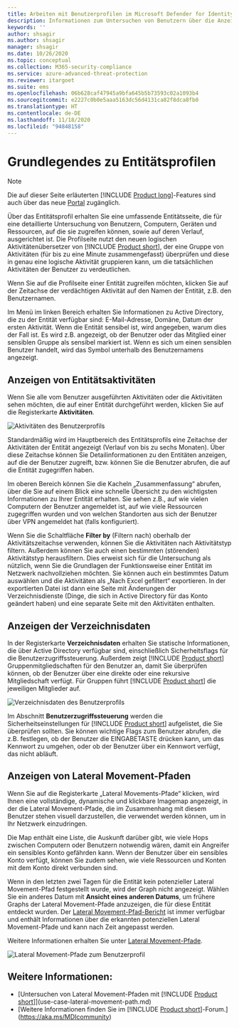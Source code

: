 ```yaml
---
title: Arbeiten mit Benutzerprofilen im Microsoft Defender for Identity-Portal
description: Informationen zum Untersuchen von Benutzern über die Anzeige „Benutzerprofile“ im Microsoft Defender for Identity-Portal
keywords: ''
author: shsagir
ms.author: shsagir
manager: shsagir
ms.date: 10/26/2020
ms.topic: conceptual
ms.collection: M365-security-compliance
ms.service: azure-advanced-threat-protection
ms.reviewer: itargoet
ms.suite: ems
ms.openlocfilehash: 06b628caf47945a9bfa645b5b73593c02a1093b4
ms.sourcegitcommit: e2227c0b0e5aaa5163dc56d4131ca82f8dca8fb0
ms.translationtype: HT
ms.contentlocale: de-DE
ms.lasthandoff: 11/18/2020
ms.locfileid: "94848158"
---
```

# <a name="understanding-entity-profiles"></a>Grundlegendes zu Entitätsprofilen

> [!NOTE]
> Die auf dieser Seite erläuterten [!INCLUDE [Product long](includes/product-long.md)]-Features sind auch über das neue [Portal](https://portal.cloudappsecurity.com) zugänglich.

Über das Entitätsprofil erhalten Sie eine umfassende Entitätsseite, die für eine detaillierte Untersuchung von Benutzern, Computern, Geräten und Ressourcen, auf die sie zugreifen können, sowie auf deren Verlauf, ausgerichtet ist. Die Profilseite nutzt den neuen logischen Aktivitätenübersetzer von [!INCLUDE [Product short](includes/product-short.md)], der eine Gruppe von Aktivitäten (für bis zu eine Minute zusammengefasst) überprüfen und diese in genau eine logische Aktivität gruppieren kann, um die tatsächlichen Aktivitäten der Benutzer zu verdeutlichen.

Wenn Sie auf die Profilseite einer Entität zugreifen möchten, klicken Sie auf der Zeitachse der verdächtigen Aktivität auf den Namen der Entität, z.B. den Benutzernamen.

Im Menü im linken Bereich erhalten Sie Informationen zu Active Directory, die zu der Entität verfügbar sind: E-Mail-Adresse, Domäne, Datum der ersten Aktivität. Wenn die Entität sensibel ist, wird angegeben, warum dies der Fall ist. Es wird z.B. angezeigt, ob der Benutzer oder das Mitglied einer sensiblen Gruppe als sensibel markiert ist.
Wenn es sich um einen sensiblen Benutzer handelt, wird das Symbol unterhalb des Benutzernamens angezeigt.

## <a name="view-entity-activities"></a>Anzeigen von Entitätsaktivitäten

Wenn Sie alle vom Benutzer ausgeführten Aktivitäten oder die Aktivitäten sehen möchten, die auf einer Entität durchgeführt werden, klicken Sie auf die Registerkarte **Aktivitäten**.

 ![Aktivitäten des Benutzerprofils](media/user-profile-activities.png)

Standardmäßig wird im Hauptbereich des Entitätsprofils eine Zeitachse der Aktivitäten der Entität angezeigt (Verlauf von bis zu sechs Monaten). Über diese Zeitachse können Sie Detailinformationen zu den Entitäten anzeigen, auf die der Benutzer zugreift, bzw. können Sie die Benutzer abrufen, die auf die Entität zugegriffen haben.

Im oberen Bereich können Sie die Kacheln „Zusammenfassung“ abrufen, über die Sie auf einem Blick eine schnelle Übersicht zu den wichtigsten Informationen zu Ihrer Entität erhalten. Sie sehen z.B., auf wie vielen Computern der Benutzer angemeldet ist, auf wie viele Ressourcen zugegriffen wurden und von welchen Standorten aus sich der Benutzer über VPN angemeldet hat (falls konfiguriert).

Wenn Sie die Schaltfläche **Filter by** (Filtern nach) oberhalb der Aktivitätszeitachse verwenden, können Sie die Aktivitäten nach Aktivitätstyp filtern. Außerdem können Sie auch einen bestimmten (störenden) Aktivitätstyp herausfiltern. Dies erweist sich für die Untersuchung als nützlich, wenn Sie die Grundlagen der Funktionsweise einer Entität im Netzwerk nachvollziehen möchten. Sie können auch ein bestimmtes Datum auswählen und die Aktivitäten als „Nach Excel gefiltert“ exportieren. In der exportierten Datei ist dann eine Seite mit Änderungen der Verzeichnisdienste (Dinge, die sich in Active Directory für das Konto geändert haben) und eine separate Seite mit den Aktivitäten enthalten.

## <a name="view-directory-data"></a>Anzeigen der Verzeichnisdaten

In der Registerkarte **Verzeichnisdaten** erhalten Sie statische Informationen, die über Active Directory verfügbar sind, einschließlich Sicherheitsflags für die Benutzerzugriffssteuerung. Außerdem zeigt [!INCLUDE [Product short](includes/product-short.md)] Gruppenmitgliedschaften für den Benutzer an, damit Sie überprüfen können, ob der Benutzer über eine direkte oder eine rekursive Mitgliedschaft verfügt. Für Gruppen führt [!INCLUDE [Product short](includes/product-short.md)] die jeweiligen Mitglieder auf.

![Verzeichnisdaten des Benutzerprofils](media/user-profile-dir-data.png)

Im Abschnitt **Benutzerzugriffssteuerung** werden die Sicherheitseinstellungen für [!INCLUDE [Product short](includes/product-short.md)] aufgelistet, die Sie überprüfen sollten. Sie können wichtige Flags zum Benutzer abrufen, die z.B. festlegen, ob der Benutzer die EINGABETASTE drücken kann, um das Kennwort zu umgehen, oder ob der Benutzer über ein Kennwort verfügt, das nicht abläuft.

## <a name="view-lateral-movement-paths"></a>Anzeigen von Lateral Movement-Pfaden

Wenn Sie auf die Registerkarte „Lateral Movements-Pfade“ klicken, wird Ihnen eine vollständige, dynamische und klickbare Imagemap angezeigt, in der die Lateral Movement-Pfade, die im Zusammenhang mit diesem Benutzer stehen visuell darzustellen, die verwendet werden können, um in Ihr Netzwerk einzudringen.

Die Map enthält eine Liste, die Auskunft darüber gibt, wie viele Hops zwischen Computern oder Benutzern notwendig wären, damit ein Angreifer ein sensibles Konto gefährden kann. Wenn der Benutzer über ein sensibles Konto verfügt, können Sie zudem sehen, wie viele Ressourcen und Konten mit dem Konto direkt verbunden sind.

Wenn in den letzten zwei Tagen für die Entität kein potenzieller Lateral Movement-Pfad festgestellt wurde, wird der Graph nicht angezeigt. Wählen Sie ein anderes Datum mit **Ansicht eines anderen Datums**, um frühere Graphs der Lateral Movement-Pfade anzuzeigen, die für diese Entität entdeckt wurden. Der [Lateral Movement-Pfad-Bericht](reports.md) ist immer verfügbar und enthält Informationen über die erkannten potenziellen Lateral Movement-Pfade und kann nach Zeit angepasst werden.

Weitere Informationen erhalten Sie unter [Lateral Movement-Pfade](use-case-lateral-movement-path.md).

 ![Lateral Movement-Pfade zum Benutzerprofil](media/user-profile-lateral-movement-paths.png)

## <a name="see-also"></a>Weitere Informationen:

- [Untersuchen von Lateral Movement-Pfaden mit [!INCLUDE [Product short](includes/product-short.md)]](use-case-lateral-movement-path.md)
- [Weitere Informationen finden Sie im [!INCLUDE [Product short](includes/product-short.md)]-Forum.](https://aka.ms/MDIcommunity)
